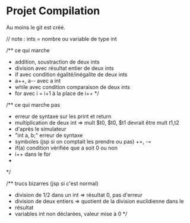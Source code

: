 # Projet Compilation

Au moins le git est créé.

// note : ints = nombre ou variable de type int

/** ce qui marche
 * addition, soustraction de deux ints
 * division avec résultat entier de deux ints
 * if avec condition égalité/inégalite de deux ints
 * a++, a-- avec a int
 * while avec condition comparaison de deux ints
 * for avec i = i+1 à la place de i++
 */

/** ce qui marche pas
 * erreur de syntaxe sur les print et return
 * multiplication de deux int => mult $t0, $t0, $t1 devrait être mult $t1,$t2
 * d'après le simulateur
 * "int a, b;" erreur de syntaxe
 * symboles (jsp si on comptait les prendre ou pas) +=, -=
 * if(a) condition vérifiée que a soit 0 ou non
 * i++ dans le for
 *
 */

/** trucs bizarres (jsp si c'est normal)
 * division de 1/2 dans un int => résultat 0, pas d'erreur
 * division de deux entiers => quotient de la division euclidienne dans le
 * résultat
 * variables int non déclarées, valeur mise à 0
 */
    